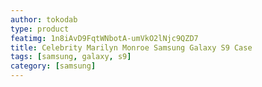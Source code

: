 ```yaml
---
author: tokodab
type: product
featimg: 1n8iAvD9FqtWNbotA-umVkO2lNjc9QZD7
title: Celebrity Marilyn Monroe Samsung Galaxy S9 Case
tags: [samsung, galaxy, s9]
category: [samsung]
---
```

